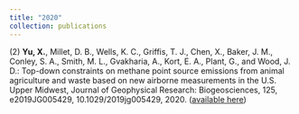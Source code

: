```yaml
---
title: "2020"
collection: publications
---
```

(2) **Yu, X.**, Millet, D. B., Wells, K. C., Griffis, T. J., Chen, X., Baker, J. M., Conley, S. A., Smith, M. L., Gvakharia, A., Kort, E. A., Plant, G., and Wood, J. D.: Top-down constraints on methane point source emissions from animal agriculture and waste based on new airborne measurements in the U.S. Upper Midwest, Journal of Geophysical Research: Biogeosciences, 125, e2019JG005429, 10.1029/2019jg005429, 2020. ([available here](https://agupubs.onlinelibrary.wiley.com/doi/10.1029/2019JG005429))

